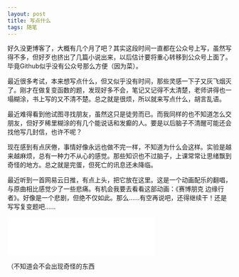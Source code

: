 ```yaml
---
layout: post
title: 写点什么
tags: 随笔
---
```


好久没更博客了，大概有几个月了吧？其实这段时间一直都在公众号上写，虽然写得不多，但好歹也挤出了几篇小说出来，以后估计要将重心转移到公众号上面了。毕竟Github似乎没有公众号那么方便（因为菜）。

最近很多考试，本来想写点什么，但又似乎没有时间，那些灵感一下子又灰飞烟灭了。刚才在做复变函数的题，发现好多不会，笔记又记得不太清楚，老师讲得也一塌糊涂，书上写的又不清不楚。总之就是很烦，所以就来写点什么，胡言乱语。

最近难得看到他试图寻找朋友，虽然这只是徒劳而已。而我同样的也不知道怎么交朋友，但好歹稀里糊涂的有几个能说话和发癫的人。要是以后脑子不清醒可能还会找他写几封信，也许不呢？

现在感到有点厌倦，事情好像永远也做不完一样，不知道为什么会这样。实验是越来越麻烦，总有一种力不从心的感觉。那些知识也不过脑子，上课常常让思绪飘到奇怪的地方。总之就是完蛋，但死亡的讯息还未降临。

最近听到一首网易云日推，有点上头，把它放在这里。这是一个动画配乐的翻唱，与原曲相比感觉少了一些悲痛。有机会我要去看看这部动画：《赛博朋克 边缘行者》。好像是一个悲剧，但绝不仅如此。那么......有空再说吧，还得继续干！还是写写复变题吧......

<iframe frameborder="no" border="0" marginwidth="0" marginheight="0" width=330 height=86 src="//music.163.com/outchain/player?type=2&id=1985708788&auto=1&height=66"></iframe>

（不知道会不会出现奇怪的东西
